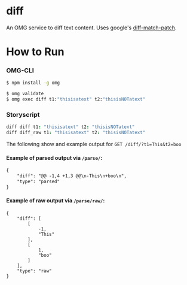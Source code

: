 # diff
An OMG service to diff text content. Uses google's [diff-match-patch](https://github.com/google/diff-match-patch).

# How to Run

### OMG-CLI

```bash 
$ npm install -g omg

$ omg validate 
$ omg exec diff t1:"thisisatext" t2:"thisisNOTatext"
```

### Storyscript 

```coffeescript
diff diff t1: "thisisatext" t2: "thisisNOTatext"
diff diff_raw t1: "thisisatext" t2: "thisisNOTatext"
```


The following show and example output for `GET /diff/?t1=This&t2=boo`

#### Example of parsed output via `/parse/`:

```diff
{
    "diff": "@@ -1,4 +1,3 @@\n-This\n+boo\n",
    "type": "parsed"
}
```

#### Example of raw output via `/parse/raw/`:

```
{
    "diff": [
        [
            -1,
            "This"
        ],
        [
            1,
            "boo"
        ]
    ],
    "type": "raw"
}
```